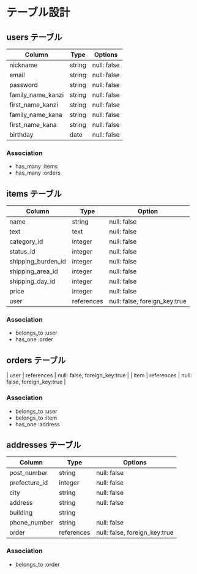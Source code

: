 <!-- # README

This README would normally document whatever steps are necessary to get the
application up and running.

Things you may want to cover:

* Ruby version

* System dependencies

* Configuration

* Database creation

* Database initialization

* How to run the test suite

* Services (job queues, cache servers, search engines, etc.)

* Deployment instructions

* ... -->

# テーブル設計

## users テーブル

| Column            | Type   | Options     |
| ----------------- | ------ | ----------- |
| nickname          | string | null: false |
| email             | string | null: false |
| password          | string | null: false |
| family_name_kanzi | string | null: false |
| first_name_kanzi  | string | null: false |
| family_name_kana  | string | null: false |
| first_name_kana   | string | null: false |
| birthday          | date   | null: false |

### Association

- has_many :items
- has_many :orders

## items テーブル

| Column             | Type       | Option                        |
| ------------------ | ---------- | ----------------------------- |
| name               | string     | null: false                   |
| text               | text       | null: false                   |
| category_id        | integer    | null: false                   |
| status_id          | integer    | null: false                   |
| shipping_burden_id | integer    | null: false                   |
| shipping_area_id   | integer    | null: false                   |
| shipping_day_id    | integer    | null: false                   |
| price              | integer    | null: false                   |
| user               | references | null: false, foreign_key:true |

### Association

- belongs_to :user
- has_one :order

## orders テーブル

| user    | references | null: false, foreign_key:true |
| item    | references | null: false, foreign_key:true |

### Association

- belongs_to :user
- belongs_to :item
- has_one :address

## addresses テーブル

| Column        | Type       | Options                       |
| ------------- | ---------- | ----------------------------- |
| post_number   | string     | null: false                   |
| prefecture_id | integer    | null: false                   |
| city          | string     | null: false                   |
| address       | string     | null: false                   |
| building      | string     |                               |
| phone_number  | string     | null: false                   |
| order         | references | null: false, foreign_key:true |

### Association

- belongs_to :order